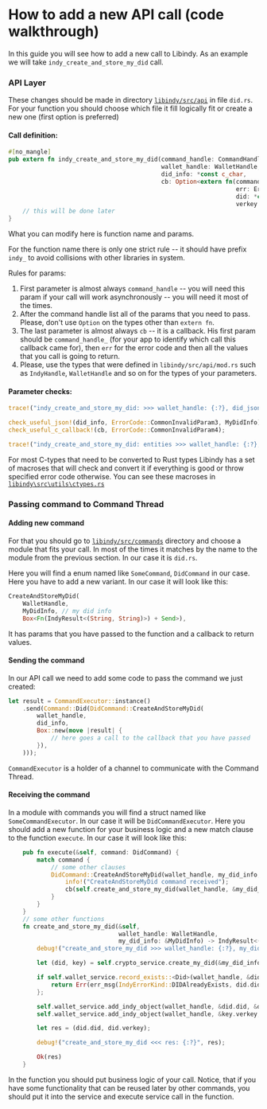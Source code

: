 # How to add a new API call (code walkthrough)

In this guide you will see how to add a new call to Libindy. As an example we will take `indy_create_and_store_my_did` call.

### API Layer

These changes should be made in directory [`libindy/src/api`](libindy/src/api) in file `did.rs`. For your function you should choose which file it fill logically fit or create a new one (first option is preferred)

#### Call definition:
```rust
#[no_mangle]
pub extern fn indy_create_and_store_my_did(command_handle: CommandHandle,
                                           wallet_handle: WalletHandle,
                                           did_info: *const c_char,
                                           cb: Option<extern fn(command_handle_: CommandHandle,
                                                                err: ErrorCode,
                                                                did: *const c_char,
                                                                verkey: *const c_char)>) -> ErrorCode {
    // this will be done later
}
```
What you can modify here is function name and params. 

For the function name there is only one strict rule -- it should have prefix `indy_` to avoid collisions with other libraries in system.

Rules for params:
1) First parameter is almost always `command_handle` -- you will need this param if your call will work asynchronously -- you will need it most of the times.
2) After the command handle list all of the params that you need to pass. Please, don't use `Option` on the types other than `extern fn`.
3) The last parameter is almost always `cb` -- it is a callback. His first param should be `command_handle_` (for your app to identify which call this callback came for), then `err` for the error code and then all the values that you call is going to return.
4) Please, use the types that were defined in `libindy/src/api/mod.rs` such as `IndyHandle`, `WalletHandle` and so on for the types of your parameters.

#### Parameter checks:

```rust
trace!("indy_create_and_store_my_did: >>> wallet_handle: {:?}, did_json: {:?}", wallet_handle, did_info);

check_useful_json!(did_info, ErrorCode::CommonInvalidParam3, MyDidInfo); // redefine to MyDidInfo if valid
check_useful_c_callback!(cb, ErrorCode::CommonInvalidParam4);

trace!("indy_create_and_store_my_did: entities >>> wallet_handle: {:?}, did_json: {:?}", wallet_handle, secret!(&did_info));
```

For most C-types that need to be converted to Rust types Libindy has a set of macroses that will check and convert it if everything is good or throw specified error code otherwise. You can see these macroses in [`libindy\src\utils\ctypes.rs`](libindy\src\utils\ctypes.rs)

### Passing command to Command Thread

#### Adding new command

For that you should go to [`libindy/src/commands`](libindy/src/commands) directory and choose a module that fits your call. In most of the times it matches by the name to the module from the previous section. In our case it is `did.rs`.

Here you will find a enum named like `SomeCommand`, `DidCommand` in our case. Here you have to add a new variant. In our case it will look like this:

```rust
CreateAndStoreMyDid(
    WalletHandle,
    MyDidInfo, // my did info
    Box<Fn(IndyResult<(String, String)>) + Send>),
```

It has params that you have passed to the function and a callback to return values.

#### Sending the command

In our API call we need to add some code to pass the command we just created:
```rust
let result = CommandExecutor::instance()
    .send(Command::Did(DidCommand::CreateAndStoreMyDid(
        wallet_handle,
        did_info,
        Box::new(move |result| {
            // here goes a call to the callback that you have passed
        }),
    )));
```
`CommandExecutor` is a holder of a channel to communicate with the Command Thread.

#### Receiving the command

In a module with commands you will find a struct named like `SomeCommandExecutor`. In our case it will be `DidCommandExecutor`. 
Here you should add a new function for your business logic and a new match clause to the function `execute`. In our case it will look like this:

```rust
    pub fn execute(&self, command: DidCommand) {
        match command {
            // some other clauses
            DidCommand::CreateAndStoreMyDid(wallet_handle, my_did_info, cb) => {
                info!("CreateAndStoreMyDid command received");
                cb(self.create_and_store_my_did(wallet_handle, &my_did_info));
            }
        }
    }
    // some other functions
    fn create_and_store_my_did(&self,
                               wallet_handle: WalletHandle,
                               my_did_info: &MyDidInfo) -> IndyResult<(String, String)> {
        debug!("create_and_store_my_did >>> wallet_handle: {:?}, my_did_info_json: {:?}", wallet_handle, secret!(my_did_info));

        let (did, key) = self.crypto_service.create_my_did(&my_did_info)?;

        if self.wallet_service.record_exists::<Did>(wallet_handle, &did.did)? {
            return Err(err_msg(IndyErrorKind::DIDAlreadyExists, did.did));
        };

        self.wallet_service.add_indy_object(wallet_handle, &did.did, &did, &HashMap::new())?;
        self.wallet_service.add_indy_object(wallet_handle, &key.verkey, &key, &HashMap::new())?;

        let res = (did.did, did.verkey);

        debug!("create_and_store_my_did <<< res: {:?}", res);

        Ok(res)
    }
```
In the function you should put business logic of your call.
Notice, that if you have some functionality that can be reused later by other commands, you should put it into the service and execute service call in the function.